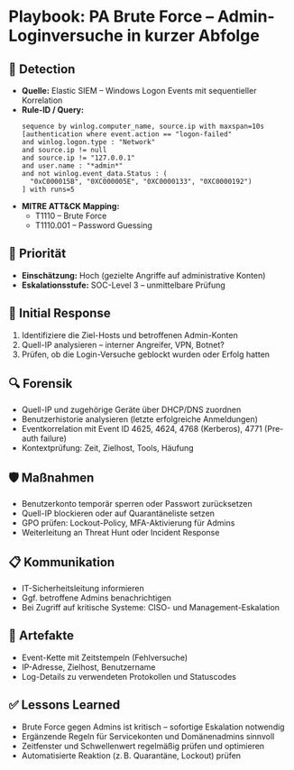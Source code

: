 # Playbook: PA Brute Force – Admin-Loginversuche in kurzer Abfolge

## 🧠 Detection
- **Quelle:** Elastic SIEM – Windows Logon Events mit sequentieller Korrelation
- **Rule-ID / Query:**
  ```elasticsearch
  sequence by winlog.computer_name, source.ip with maxspan=10s 
  [authentication where event.action == "logon-failed" 
  and winlog.logon.type : "Network" 
  and source.ip != null 
  and source.ip != "127.0.0.1" 
  and user.name : "*admin*" 
  and not winlog.event_data.Status : (
    "0xC000015B", "0XC000005E", "0XC0000133", "0XC0000192")
  ] with runs=5
  ```
- **MITRE ATT&CK Mapping:**  
  - T1110 – Brute Force  
  - T1110.001 – Password Guessing

## 📌 Priorität
- **Einschätzung:** Hoch (gezielte Angriffe auf administrative Konten)
- **Eskalationsstufe:** SOC-Level 3 – unmittelbare Prüfung

## 🚨 Initial Response
1. Identifiziere die Ziel-Hosts und betroffenen Admin-Konten
2. Quell-IP analysieren – interner Angreifer, VPN, Botnet?
3. Prüfen, ob die Login-Versuche geblockt wurden oder Erfolg hatten

## 🔍 Forensik
- Quell-IP und zugehörige Geräte über DHCP/DNS zuordnen
- Benutzerhistorie analysieren (letzte erfolgreiche Anmeldungen)
- Eventkorrelation mit Event ID 4625, 4624, 4768 (Kerberos), 4771 (Pre-auth failure)
- Kontextprüfung: Zeit, Zielhost, Tools, Häufung

## 🛡️ Maßnahmen
- Benutzerkonto temporär sperren oder Passwort zurücksetzen
- Quell-IP blockieren oder auf Quarantäneliste setzen
- GPO prüfen: Lockout-Policy, MFA-Aktivierung für Admins
- Weiterleitung an Threat Hunt oder Incident Response

## 📋 Kommunikation
- IT-Sicherheitsleitung informieren
- Ggf. betroffene Admins benachrichtigen
- Bei Zugriff auf kritische Systeme: CISO- und Management-Eskalation

## 📁 Artefakte
- Event-Kette mit Zeitstempeln (Fehlversuche)
- IP-Adresse, Zielhost, Benutzername
- Log-Details zu verwendeten Protokollen und Statuscodes

## ✅ Lessons Learned
- Brute Force gegen Admins ist kritisch – sofortige Eskalation notwendig
- Ergänzende Regeln für Servicekonten und Domänenadmins sinnvoll
- Zeitfenster und Schwellenwert regelmäßig prüfen und optimieren
- Automatisierte Reaktion (z. B. Quarantäne, Lockout) prüfen